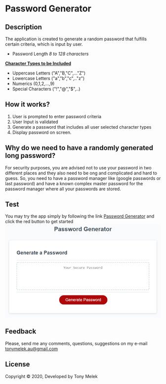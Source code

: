 # Password Generator 
## Description
The application is created to generate a random password that fulfills certain criteria, which is input by user.
* Password Length _8 to 128 characters_

<ins>**Character Types to be Included**</ins>
 * Uppercase Letters ("A","B,"C",..."Z")
 * Lowercase Letters ("a","b","c",.."z")
 * Numerics (0,1,2,...,9)
 * Special Characters ("!","@","$",..)
## How it works?
1. User is prompted to enter password criteria
2. User Input is validated
3. Generate a password that includes all user selected character types
5. Display password on screen.
## Why do we need to have a randomly generated long password?
For security purposes, you are advised not to use your password in two different places and they also need to be ong and complicated and hard to guess.
So, you need to have a password manager like (google passwords or last password) and have a known complex master password for the password manager where all your passwords are stored.
## Test
You may try the app simply by following the link [Password Generator](https://tonymelek.github.io/password_generator)
and click the red button to get started
![ScreenShot](./markdown_assets/pass.png)
## Feedback
Please, send me any comments, questions, suggestions on my e-mail [tonymelek.au@gmail.com](mailto:tonymelek.au@gmail.com)
## License
Copyright &copy; 2020, Developed by Tony Melek

